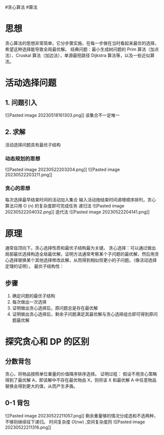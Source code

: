 #贪心算法 #算法 
# 思想
贪心算法的思想非常简单，它分步骤实施，在每一步做在当时看起来最优的选择，希望这种选择能导致全局最优解。
经典问题：最小生成树问题的 Prim 算法（加点法）、Cruskal 算法（加边法），单源最短路径 Dijkstra 算法等，以及一些近似算法。

# 活动选择问题
## 1. 问题引入
![[Pasted image 20230518161303.png]]
该集合不一定唯一
## 2. 求解
活动选择问题具有最优子结构
### 动态规划的思想
![[Pasted image 20230522203204.png]]
![[Pasted image 20230522203211.png]]
### 贪心的思想
每次选择最早结束时间的活动加入集合
输入活动按结束时间递增顺序排列，贪心算法只用 O (n) 的复杂度即可完成任务
递归法
![[Pasted image 20230522204032.png]]
迭代法
![[Pasted image 20230522204141.png]]

# 原理
通常自顶向下。贪心选择性质和最优子结构最为关键。
贪心选择：可以通过做出局部最优选择构造全局最优解，证明方法通常考察某个子问题的最优解，然后用贪心选择替换某个其他选择修改此解，从而得到相似但更小的子问题。（像活动选择定理的证明）。
最优子结构性：
## 步骤
1. 确定问题的最优子结构
2. 每次做出一次选择
3. 证明做出贪心选择后，原问题总是存在最优解
4. 证明做出贪心选择后，剩余子问题满足其最优解与贪心选择组合即可得到原问题最优解

# 探究贪心和 DP 的区别
## 分数背包
贪心，将物品按照单位重量的价值降序排序选择。
	证明过程：
	假设不用贪心策略得到了最优解 A，即该解中不存在最优物品 X，则将该 X 和最优解 A 中任意物品替换会得到更大的值，从而产生矛盾。
## 0-1 背包
![[Pasted image 20230522211057.png]]
剩余重量够的情况分成选和不选两种，不够则继续往下递归。
时间复杂度 $O(nw)$ ,空间复杂度同
![[Pasted image 20230522211316.png]]